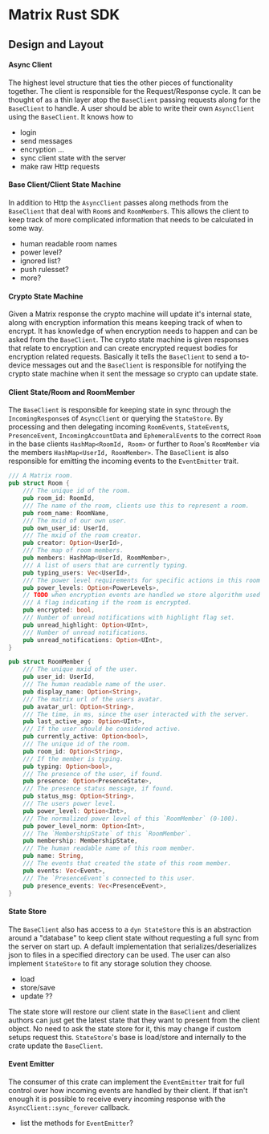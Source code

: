 # Matrix Rust SDK

## Design and Layout

#### Async Client
The highest level structure that ties the other pieces of functionality together. The client is responsible for the Request/Response cycle. It can be thought of as a thin layer atop the `BaseClient` passing requests along for the `BaseClient` to handle. A user should be able to write their own `AsyncClient` using the `BaseClient`. It knows how to
  - login
  - send messages
  - encryption ...
  - sync client state with the server
  - make raw Http requests

#### Base Client/Client State Machine
In addition to Http the `AsyncClient` passes along methods from the `BaseClient` that deal with `Room`s and `RoomMember`s. This allows the client to keep track of more complicated information that needs to be calculated in some way.
  - human readable room names
  - power level?
  - ignored list?
  - push rulesset?
  - more?

#### Crypto State Machine
Given a Matrix response the crypto machine will update it's internal state, along with encryption information this means keeping track of when to encrypt. It has knowledge of when encryption needs to happen and can be asked from the `BaseClient`. The crypto state machine is given responses that relate to encryption and can create encrypted request bodies for encryption related requests. Basically it tells the `BaseClient` to send a to-device messages out and the `BaseClient` is responsible for notifying the crypto state machine when it sent the message so crypto can update state.

#### Client State/Room and RoomMember
The `BaseClient` is responsible for keeping state in sync through the `IncomingResponse`s of `AsyncClient` or querying the `StateStore`. By processing and then delegating incoming `RoomEvent`s, `StateEvent`s, `PresenceEvent`, `IncomingAccountData` and `EphemeralEvent`s to the correct `Room` in the base clients `HashMap<RoomId, Room>` or further to `Room`'s `RoomMember` via the members `HashMap<UserId, RoomMember>`. The `BaseClient` is also responsible for emitting the incoming events to the `EventEmitter` trait.

```rust
/// A Matrix room.
pub struct Room {
    /// The unique id of the room.
    pub room_id: RoomId,
    /// The name of the room, clients use this to represent a room.
    pub room_name: RoomName,
    /// The mxid of our own user.
    pub own_user_id: UserId,
    /// The mxid of the room creator.
    pub creator: Option<UserId>,
    /// The map of room members.
    pub members: HashMap<UserId, RoomMember>,
    /// A list of users that are currently typing.
    pub typing_users: Vec<UserId>,
    /// The power level requirements for specific actions in this room
    pub power_levels: Option<PowerLevels>,
    // TODO when encryption events are handled we store algorithm used and rotation time.
    /// A flag indicating if the room is encrypted.
    pub encrypted: bool,
    /// Number of unread notifications with highlight flag set.
    pub unread_highlight: Option<UInt>,
    /// Number of unread notifications.
    pub unread_notifications: Option<UInt>,
}
```

```rust
pub struct RoomMember {
    /// The unique mxid of the user.
    pub user_id: UserId,
    /// The human readable name of the user.
    pub display_name: Option<String>,
    /// The matrix url of the users avatar.
    pub avatar_url: Option<String>,
    /// The time, in ms, since the user interacted with the server.
    pub last_active_ago: Option<UInt>,
    /// If the user should be considered active.
    pub currently_active: Option<bool>,
    /// The unique id of the room.
    pub room_id: Option<String>,
    /// If the member is typing.
    pub typing: Option<bool>,
    /// The presence of the user, if found.
    pub presence: Option<PresenceState>,
    /// The presence status message, if found.
    pub status_msg: Option<String>,
    /// The users power level.
    pub power_level: Option<Int>,
    /// The normalized power level of this `RoomMember` (0-100).
    pub power_level_norm: Option<Int>,
    /// The `MembershipState` of this `RoomMember`.
    pub membership: MembershipState,
    /// The human readable name of this room member.
    pub name: String,
    /// The events that created the state of this room member.
    pub events: Vec<Event>,
    /// The `PresenceEvent`s connected to this user.
    pub presence_events: Vec<PresenceEvent>,
}
```

#### State Store
The `BaseClient` also has access to a `dyn StateStore` this is an abstraction around a "database" to keep client state without requesting a full sync from the server on start up. A default implementation that serializes/deserializes json to files in a specified directory can be used. The user can also implement `StateStore` to fit any storage solution they choose.
  - load
  - store/save
  - update ??

The state store will restore our client state in the `BaseClient` and client authors can just get the latest state that they want to present from the client object. No need to ask the state store for it, this may change if custom setups request this. `StateStore`'s base is load/store and internally to the crate update the `BaseClient`.

#### Event Emitter
The consumer of this crate can implement the `EventEmitter` trait for full control over how incoming events are handled by their client. If that isn't enough it is possible to receive every incoming response with the `AsyncClient::sync_forever` callback.
  - list the methods for `EventEmitter`?
